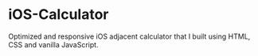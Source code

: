 # iOS-Calculator
Optimized and responsive iOS adjacent calculator that I built using HTML, CSS and vanilla JavaScript.
